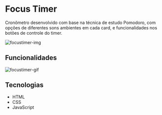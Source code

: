 # Focus Timer
Cronômetro desenvolvido com base na técnica de estudo Pomodoro, com opções de diferentes sons ambientes em cada card, e funcionalidades nos botões de controle do timer.

![focustimer-img](https://user-images.githubusercontent.com/105971989/205838374-451c0b30-d0f4-4dae-a2c8-f49ca19a825d.png)

## Funcionalidades

![focustimer-gif](https://user-images.githubusercontent.com/105971989/205838416-9e0904c9-80dc-4958-9a2a-77eef5bc2f15.gif)

## Tecnologias 
- HTML
- CSS
- JavaScript


